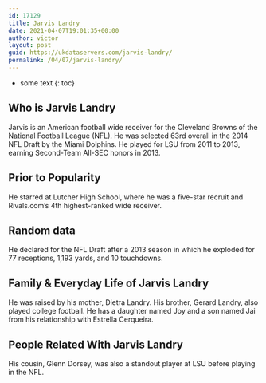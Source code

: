 ```yaml
---
id: 17129
title: Jarvis Landry
date: 2021-04-07T19:01:35+00:00
author: victor
layout: post
guid: https://ukdataservers.com/jarvis-landry/
permalink: /04/07/jarvis-landry/
---
```


* some text
{: toc}


## Who is Jarvis Landry



Jarvis is an American football wide receiver for the Cleveland Browns of the National Football League (NFL). He was selected 63rd overall in the 2014 NFL Draft by the Miami Dolphins. He played for LSU from 2011 to 2013, earning Second-Team All-SEC honors in 2013.

                
                
                
## Prior to Popularity



He starred at Lutcher High School, where he was a five-star recruit and Rivals.com&#8217;s 4th highest-ranked wide receiver.

                
                
                
## Random data



He declared for the NFL Draft after a 2013 season in which he exploded for 77 receptions, 1,193 yards, and 10 touchdowns.

                
                
                
## Family & Everyday Life of Jarvis Landry



He was raised by his mother, Dietra Landry. His brother, Gerard Landry, also played college football. He has a daughter named Joy and a son named Jai from his relationship with Estrella Cerqueira.

                
                
                
## People Related With Jarvis Landry



His cousin, Glenn Dorsey, was also a standout player at LSU before playing in the NFL.

                
              
            
          
          
          